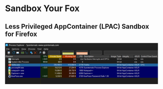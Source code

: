 # Sandbox Your Fox
## Less Privileged AppContainer (LPAC) Sandbox for Firefox

![Sandbox Your Fox](https://raw.githubusercontent.com/WildByDesign/SandboxYourFox/main/SandboxYourFox.png)
